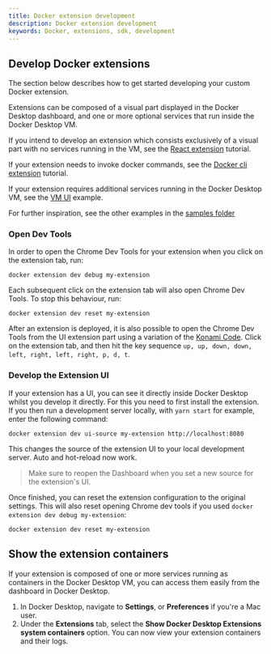 ```yaml
---
title: Docker extension development
description: Docker extension development
keywords: Docker, extensions, sdk, development
---
```


## Develop Docker extensions

The section below describes how to get started developing your custom Docker extension.

Extensions can be composed of a visual part displayed in the Docker Desktop dashboard, and one or more optional services that run inside the Docker Desktop VM.

If you intend to develop an extension which consists exclusively of a visual part with no services running in the VM, see the [React extension](../tutorials/react-extension.md) tutorial.

If your extension needs to invoke docker commands, see the [Docker cli extension](../tutorials/minimal-frontend-using-docker-cli.md) tutorial.

If your extension requires additional services running in the Docker Desktop VM, see the [VM UI](https://github.com/docker/extensions-sdk/tree/main/samples/vm-ui-plugin) example.

For further inspiration, see the other examples in the [samples folder](https://github.com/docker/extensions-sdk/tree/main/samples)

### Open Dev Tools

In order to open the Chrome Dev Tools for your extension when you click on the extension tab, run:

```console
docker extension dev debug my-extension
```

Each subsequent click on the extension tab will also open Chrome Dev Tools.
To stop this behaviour, run:

```console
docker extension dev reset my-extension
```

After an extension is deployed, it is also possible to open the Chrome Dev Tools from the UI extension part using a variation of the [Konami Code](https://en.wikipedia.org/wiki/Konami_Code).
Click on the extension tab, and then hit the key sequence `up, up, down, down, left, right, left, right, p, d, t`.

### Develop the Extension UI

If your extension has a UI, you can see it directly inside Docker Desktop whilst you develop it directly.
For this you need to first install the extension.
If you then run a development server locally, with `yarn start` for example, enter the following command:

```console
docker extension dev ui-source my-extension http://localhost:8080
```

This changes the source of the extension UI to your local development server. Auto and hot-reload now work.

> Make sure to reopen the Dashboard when you set a new source for the extension's UI.

Once finished, you can reset the extension configuration to the original settings. This will also reset opening Chrome dev tools if you used `docker extension dev debug my-extension`:

```console
docker extension dev reset my-extension
```

## Show the extension containers

If your extension is composed of one or more services running as containers in the Docker Desktop VM, you can access them easily from the dashboard in Docker Desktop.

1. In Docker Desktop, navigate to **Settings**, or **Preferences** if you're a Mac user.
2. Under the **Extensions** tab, select the **Show Docker Desktop Extensions system containers** option. You can now view your extension containers and their logs.
